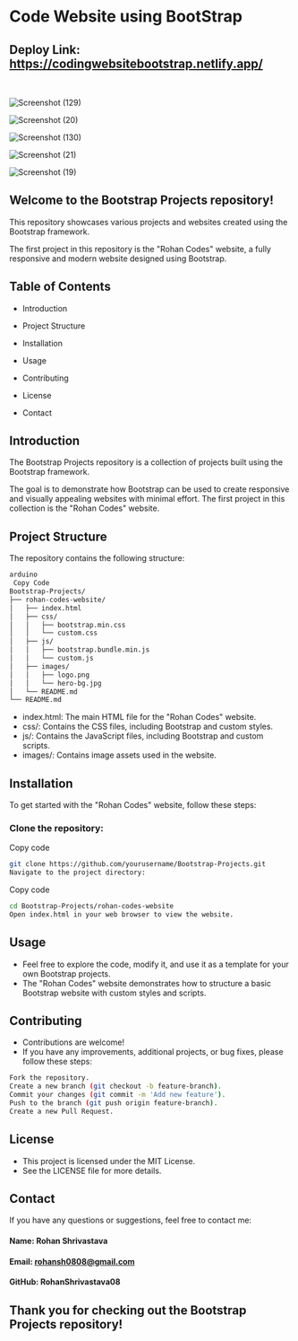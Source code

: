 # Code Website using BootStrap

## Deploy Link: https://codingwebsitebootstrap.netlify.app/

<br>

![Screenshot (129)](https://github.com/RohanShrivastava08/Code-Website-using-BootStrap/assets/94133270/b8429587-ad9d-40c3-88e7-84e36e12439a)

![Screenshot (20)](https://github.com/RohanShrivastava08/Code-Website-using-BootStrap/assets/94133270/97968859-a8bc-48a5-990f-a8c6e40fe9f2)

![Screenshot (130)](https://github.com/RohanShrivastava08/Code-Website-using-BootStrap/assets/94133270/533150a9-9cae-4e23-8762-602123565830)

![Screenshot (21)](https://github.com/RohanShrivastava08/Code-Website-using-BootStrap/assets/94133270/c7ee621f-7a4d-485b-a8fa-9c13dcbfe0e5)

![Screenshot (19)](https://github.com/RohanShrivastava08/Code-Website-using-BootStrap/assets/94133270/d4861053-76b4-4951-913d-b93a66071554)


## Welcome to the Bootstrap Projects repository!

This repository showcases various projects and websites created using the Bootstrap framework.

The first project in this repository is the "Rohan Codes" website, a fully responsive and modern website designed using Bootstrap.


## Table of Contents
- Introduction

- Project Structure

- Installation

- Usage

- Contributing

- License

- Contact

## Introduction
The Bootstrap Projects repository is a collection of projects built using the Bootstrap framework.

 The goal is to demonstrate how Bootstrap can be used to create responsive and visually appealing websites with minimal effort. The first project in this collection is the "Rohan Codes" website.

## Project Structure
The repository contains the following structure:

```sh
arduino
 Copy Code
Bootstrap-Projects/
├── rohan-codes-website/
│   ├── index.html
│   ├── css/
│   │   ├── bootstrap.min.css
│   │   └── custom.css
│   ├── js/
│   │   ├── bootstrap.bundle.min.js
│   │   └── custom.js
│   ├── images/
│   │   ├── logo.png
│   │   └── hero-bg.jpg
│   └── README.md
└── README.md
```
- index.html: The main HTML file for the "Rohan Codes" website.
- css/: Contains the CSS files, including Bootstrap and custom styles.
- js/: Contains the JavaScript files, including Bootstrap and custom scripts.
- images/: Contains image assets used in the website.

## Installation
To get started with the "Rohan Codes" website, follow these steps:

### Clone the repository:



Copy code
```sh
git clone https://github.com/yourusername/Bootstrap-Projects.git
Navigate to the project directory:
```


Copy code
```sh
cd Bootstrap-Projects/rohan-codes-website
Open index.html in your web browser to view the website.
```

## Usage
- Feel free to explore the code, modify it, and use it as a template for your own Bootstrap projects. 
- The "Rohan Codes" website demonstrates how to structure a basic Bootstrap website with custom styles and scripts.

## Contributing
- Contributions are welcome! 
- If you have any improvements, additional projects, or bug fixes, please follow these steps:

```sh
Fork the repository.
Create a new branch (git checkout -b feature-branch).
Commit your changes (git commit -m 'Add new feature').
Push to the branch (git push origin feature-branch).
Create a new Pull Request.
```

## License
- This project is licensed under the MIT License.
- See the LICENSE file for more details.

## Contact
If you have any questions or suggestions, feel free to contact me:

#### Name: Rohan Shrivastava

#### Email: rohansh0808@gmail.com

#### GitHub: RohanShrivastava08

## Thank you for checking out the Bootstrap Projects repository! 
